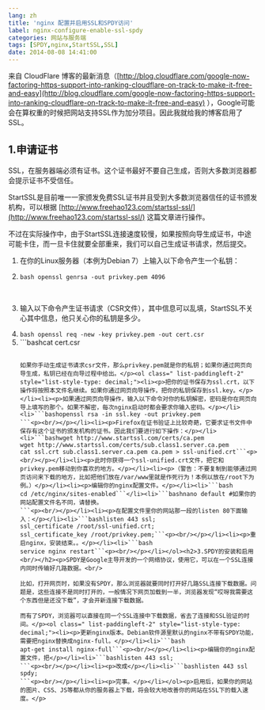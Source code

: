 ```yaml
---
lang: zh
title: 'nginx 配置并启用SSL和SPDY访问'
label: nginx-configure-enable-ssl-spdy
categories: 网站与服务端
tags: [SPDY,nginx,StartSSL,SSL]
date: 2014-08-08 14:41:00
---
```

来自 CloudFlare 博客的最新消息（[http://blog.cloudflare.com/google-now-factoring-https-support-into-ranking-cloudflare-on-track-to-make-it-free-and-easy](http://blog.cloudflare.com/google-now-factoring-https-support-into-ranking-cloudflare-on-track-to-make-it-free-and-easy) ），Google可能会在算权重的时候把网站支持SSL作为加分项目。因此我就给我的博客启用了SSL。</p><h2>1.申请证书<br/></h2><p>SSL，在服务器端必须有证书。这个证书最好不要自己生成，否则大多数浏览器都会提示证书不受信任。

StartSSL是目前唯一一家颁发免费SSL证书并且受到大多数浏览器信任的证书颁发机构，可以根据 [http://www.freehao123.com/startssl-ssl/](http://www.freehao123.com/startssl-ssl/) 这篇文章进行操作。

不过在实际操作中，由于StartSSL连接速度较慢，如果按照向导生成证书，中途可能卡住，而一旦卡住就要全部重来，我们可以自己生成证书请求，然后提交。</p><ol class=" list-paddingleft-2" style="list-style-type: decimal;"><li><p>在你的Linux服务器（本例为Debian 7）上输入以下命令产生一个私钥：</p></li><li>```bash
openssl genrsa -out privkey.pem 4096```<p><br/></p></li><li><p>输入以下命令产生证书请求（CSR文件），其中信息可以乱填，StartSSL不关心其中信息，他只关心你的私钥是多少。</p></li><li>```bash
openssl req -new -key privkey.pem -out cert.csr```</li><li>```bashcat cert.csr
```<p><br/></p></li><li><p>把第五步的输出复制。</p></li><li><p>按照上面这篇文章操作，执行到这一步时选择Skip，然后粘贴入你的证书请求，然后下一步。</p></li></ol><p><img src="/usr/uploads/16501407479649.gif" title="startssl_19.gif"/></p><h2>2.安装证书<br/></h2><p>完成上面的步骤后，你应该（至少）有两个文件：一个是你的私钥，一个是证书文件。

如果你手动生成证书请求csr文件，那么privkey.pem就是你的私钥；如果你通过网页向导生成，私钥已经在向导过程中给出。</p><ol class=" list-paddingleft-2" style="list-style-type: decimal;"><li><p>把你的证书保存为ssl.crt，以下操作将按照本文件名继续。如果你通过网页向导操作，把你的私钥保存到ssl.key。</p></li><li><p>如果通过网页向导操作，输入以下命令对你的私钥解密，密码是你在网页向导上填写的那个。如果不解密，每次nginx启动时都会要求你输入密码。</p></li><li>```bashopenssl rsa -in ssl.key -out privkey.pem
```<p><br/></p></li><li><p>Firefox在证书验证上比较奇葩，它要求证书文件中保存有这个证书的颁发机构的证书。因此我们要进行如下操作：</p></li><li>```bashwget http://www.startssl.com/certs/ca.pem
wget http://www.startssl.com/certs/sub.class1.server.ca.pem
cat ssl.crt sub.class1.server.ca.pem ca.pem > ssl-unified.crt```<p><br/></p></li><li><p>此时你获得一个ssl-unified.crt文件，把它和privkey.pem移动到你喜欢的地方。</p></li><li><p>（警告：不要复制到能够通过网页访问来下载的地方，比如把他们放在/var/www里就是作死行为！本例以放在/root下为例。）</p></li><li><p>编辑你的nginx配置文件。</p></li><li>```bash
cd /etc/nginx/sites-enabled```</li><li>```bashnano default #如果你的网站配置文件名不同，请替换。
```<p><br/></p></li><li><p>在配置文件里你的网站那一段的listen 80下面输入：</p></li><li>```bashlisten 443 ssl;
ssl_certificate /root/ssl-unified.crt;
ssl_certificate_key /root/privkey.pem;```<p><br/></p></li><li><p>重启nginx，安装结束。。</p></li><li>```bash
service nginx restart```<p><br/></p></li></ol><h2>3.SPDY的安装和启用<br/></h2><p>SPDY是Google主导开发的一个网络协议，使用它，可以在一个SSL连接内同时传输好几路数据。<br/>

比如，打开网页时，如果没有SPDY，那么浏览器就要同时打开好几路SSL连接下载数据。问题是，这些连接不是同时打开的，一般情况下网页加载到一半，浏览器发现“哎呀我需要这个东西但是还没下载”，才会开新连接下载数据。

而有了SPDY，浏览器可以直接在同一个SSL连接中下载数据，省去了连接和SSL验证的时间。</p><ol class=" list-paddingleft-2" style="list-style-type: decimal;"><li><p>更新nginx版本。Debian软件源里默认的nginx不带有SPDY功能，需要把nginx替换成nginx-full。</p></li><li>```bash
apt-get install nginx-full```<p><br/></p></li><li><p>编辑你的nginx配置文件，把</p></li><li>```bashlisten 443 ssl;
```<p><br/></p></li><li><p>改成</p></li><li>```bashlisten 443 ssl spdy;
```<p><br/></p></li><li><p>完事。</p></li></ol><p>启用后，如果你的网站的图片、CSS、JS等都从你的服务器上下载，将会较大地改善你的网站在SSL下的载入速度。</p>